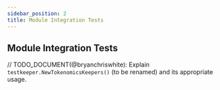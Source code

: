```yaml
---
sidebar_position: 2
title: Module Integration Tests
---
```


## Module Integration Tests <!-- omit in toc -->

// TODO_DOCUMENT(@bryanchriswhite): Explain `testkeeper.NewTokenomicsKeepers()` (to be renamed) and its appropriate usage.
